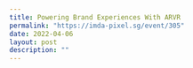 ```yaml
---
title: Powering Brand Experiences With ARVR
permalink: "https://imda-pixel.sg/event/305"
date: 2022-04-06
layout: post
description: ""
---
```

